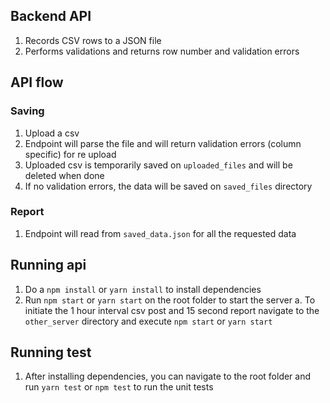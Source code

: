 ## Backend API

1. Records CSV rows to a JSON file
2. Performs validations and returns row number and validation errors

## API flow

### Saving

1. Upload a csv
2. Endpoint will parse the file and will return validation errors (column specific) for re upload
3. Uploaded csv is temporarily saved on `uploaded_files` and will be deleted when done
4. If no validation errors, the data will be saved on `saved_files` directory

### Report

1. Endpoint will read from `saved_data.json` for all the requested data

## Running api

1. Do a `npm install` or `yarn install` to install dependencies
2. Run `npm start` or `yarn start` on the root folder to start the server
   a. To initiate the 1 hour interval csv post and 15 second report navigate to the `other_server` directory and execute `npm start` or `yarn start`

## Running test

1. After installing dependencies, you can navigate to the root folder and run `yarn test` or `npm test` to run the unit tests
